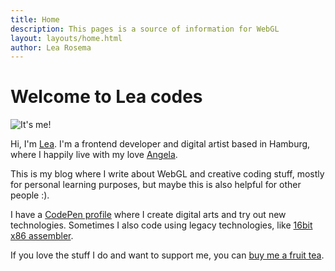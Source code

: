 ```yaml
---
title: Home
description: This pages is a source of information for WebGL
layout: layouts/home.html
author: Lea Rosema
---
```


# Welcome to Lea codes

<img src="https://avatars.githubusercontent.com/u/949950?v=4" class="avatar" alt="It's me!">

Hi, I'm [Lea](https://twitter.com/lea_rosema/). I'm a frontend developer and digital artist based in Hamburg, where I happily live with my love [Angela](https://twitter.com/agalliat/).

This is my blog where I write about WebGL and creative coding stuff,
mostly for personal learning purposes, but maybe this is also helpful for other people :).

I have a [CodePen profile](https://codepen.io/learosema/) where I create digital arts and try out new technologies.
Sometimes I also code using legacy technologies, like [16bit x86 assembler](https://gist.github.com/learosema/5b217f2cb8171c87c9a30a4a2957b31d).

If you love the stuff I do and want to support me, you can [buy me a fruit tea](https://ko-fi.com/learosema).
